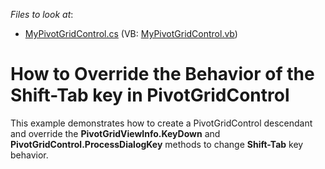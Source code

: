 <!-- default file list -->
*Files to look at*:

* [MyPivotGridControl.cs](./CS/Q200703/MyPivotGridControl.cs) (VB: [MyPivotGridControl.vb](./VB/Q200703/MyPivotGridControl.vb))
<!-- default file list end -->
# How to Override the Behavior of the Shift-Tab key in PivotGridControl


This example demonstrates how to create a PivotGridControl descendant and override the **PivotGridViewInfo.KeyDown** and **PivotGridControl.ProcessDialogKey** methods to change **Shift-Tab** key behavior.